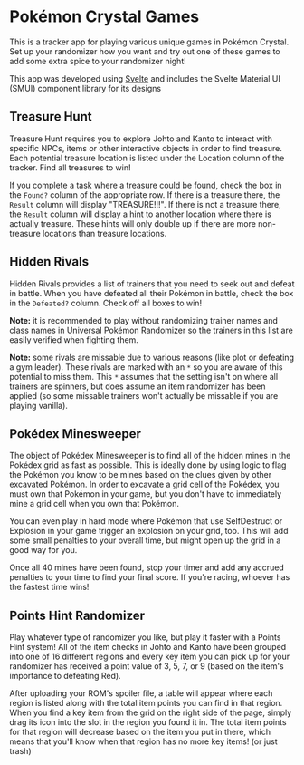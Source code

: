 # Pokémon Crystal Games

This is a tracker app for playing various unique games in Pokémon Crystal. Set up your randomizer how you want and try out one of these games to add some extra spice to your randomizer night!

This app was developed using [Svelte](https://svelte.dev) and includes the Svelte Material UI (SMUI) component library for its designs

## Treasure Hunt

Treasure Hunt requires you to explore Johto and Kanto to interact with specific NPCs, items or other interactive objects in order to find treasure. Each potential treasure location is listed under the Location column of the tracker. Find all treasures to win!

If you complete a task where a treasure could be found, check the box in the `Found?` column of the appropriate row. If there is a treasure there, the `Result` column will display "TREASURE!!!". If there is not a treasure there, the `Result` column will display a hint to another location where there is actually treasure. These hints will only double up if there are more non-treasure locations than treasure locations.

## Hidden Rivals

Hidden Rivals provides a list of trainers that you need to seek out and defeat in battle. When you have defeated all their Pokémon in battle, check the box in the `Defeated?` column. Check off all boxes to win!

**Note:** it is recommended to play without randomizing trainer names and class names in Universal Pokémon Randomizer so the trainers in this list are easily verified when fighting them.

**Note:** some rivals are missable due to various reasons (like plot or defeating a gym leader). These rivals are marked with an `*` so you are aware of this potential to miss them. This `*` assumes that the setting isn't on where all trainers are spinners, but does assume an item randomizer has been applied (so some missable trainers won't actually be missable if you are playing vanilla).

## Pokédex Minesweeper

The object of Pokédex Minesweeper is to find all of the hidden mines in the Pokédex grid as fast as possible. This is ideally done by using logic to flag the Pokémon you know to be mines based on the clues given by other excavated Pokémon. In order to excavate a grid cell of the Pokédex, you must own that Pokémon in your game, but you don't have to immediately mine a grid cell when you own that Pokémon.

You can even play in hard mode where Pokémon that use SelfDestruct or Explosion in your game trigger an explosion on your grid, too. This will add some small penalties to your overall time, but might open up the grid in a good way for you.

Once all 40 mines have been found, stop your timer and add any accrued penalties to your time to find your final score. If you're racing, whoever has the fastest time wins!

## Points Hint Randomizer

Play whatever type of randomizer you like, but play it faster with a Points Hint system! All of the item checks in Johto and Kanto have been grouped into one of 16 different regions and every key item you can pick up for your randomizer has received a point value of 3, 5, 7, or 9 (based on the item's importance to defeating Red).

After uploading your ROM's spoiler file, a table will appear where each region is listed along with the total item points you can find in that region. When you find a key item from the grid on the right side of the page, simply drag its icon into the slot in the region you found it in. The total item points for that region will decrease based on the item you put in there, which means that you'll know when that region has no more key items! (or just trash)
